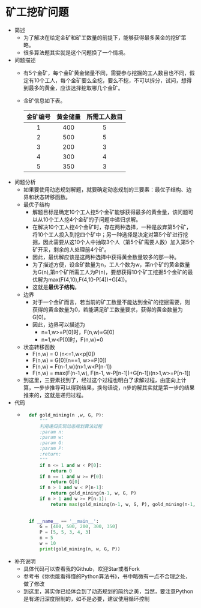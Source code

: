 # 矿工挖矿问题
- 简述
	- 为了解决在给定金矿和矿工数量的前提下，能够获得最多黄金的挖矿策略。
	- 很多算法题其实就是这个问题换了一个情境。
- 问题描述
	- 有5个金矿，每个金矿黄金储量不同，需要参与挖掘的工人数目也不同，假定有10个工人，每个金矿要么全挖，要么不挖，不可以拆分，试问，想得到最多的黄金，应该选择挖取哪几个金矿。
	- 金矿信息如下表。

		| 金矿编号| 黄金储量 | 所需工人数目 |
		| :---: | :---: | :---: |
		| 1 | 400 | 5 |
		| 2 | 500 | 5 |
		| 3 | 200 | 3 |
		| 4 | 300 | 4 |
		| 5 | 350 | 3 |
- 问题分析
	- 如果要使用动态规划解题，就要确定动态规划的三要素：最优子结构、边界和状态转移函数。
	- 最优子结构
		- 解题目标是确定10个工人挖5个金矿能够获得最多的黄金量，该问题可以从10个工人挖4个金矿的子问题中递归求解。
		- 在解决10个工人挖4个金矿时，存在两种选择，一种是放弃第5个矿，将10个工人投入到挖四个矿中；另一种选择是决定对第5个矿进行挖掘，因此需要从这10个人中抽取3个人（第5个矿需要人数）加入第5个矿开采，剩余的人处理前4个矿。
		- 因此，最优解应该是这两种选择中获得黄金数量较多的那一种。
		- 为了描述方便，设金矿数量为n，工人个数为w，第n个矿的黄金数量为G(n),第n个矿所需工人为P(n)，要想获得10个矿工挖掘5个金矿的最优解为max(F(4,10),F(4,10-P[4])+G[4])。
		- 这就是**最优子结构**。
	- 边界
		- 对于一个金矿而言，若当前的矿工数量不能达到金矿的挖掘需要，则获得的黄金数量为0，若能满足矿工数量要求，获得的黄金数量为G[0]。
		- 因此，边界可以描述为
			- n=1,w>=P[0]时，F(n,w)=G[0]
			- n=1,w<P[0]时，F(n,w)=0
	- 状态转移函数
		- F(n,w) = 0 (n<=1,w<p[0])
		- F(n,w) = G[0](n==1, w>=P[0])
		- F(n,w) = F(n-1,w)(n>1,w<P[n-1])
		- F(n,w) = max(F(n-1,w), F(n-1, w-P[n-1])+G[n-1])(n>1,w>=P[n-1])
	- 到这里，三要素找到了，经过这个过程也明白了求解过程，由底向上计算，一步步推导可以得到结果，换句话说，n步的解其实就是第一步的结果推来的，这就是递归过程。
- 代码
	- ```python
		def gold_mining(n ,w, G, P):
		    """
		    利用递归实现动态规划算法过程
		    :param n:
		    :param w:
		    :param G:
		    :param P:
		    :return:
		    """
		    if n <= 1 and w < P[0]:
		        return 0
		    if n == 1 and w >= P[0]:
		        return G[0]
		    if n > 1 and w < P[n-1]:
		        return gold_mining(n-1, w, G, P)
		    if n > 1 and w >= P[n-1]:
		        return max(gold_mining(n-1, w, G, P), gold_mining(n-1, w-P[n-1], G, P) + G[n-1])
		
		
		if __name__ == '__main__':
		    G = [400, 500, 200, 300, 350]
		    P = [5, 5, 3, 4, 3]
		    n = 5
		    w = 10
		    print(gold_mining(n, w, G, P))
		```
- 补充说明
	- 具体代码可以查看我的Github，欢迎Star或者Fork
	- 参考书《你也能看得懂的Python算法书》，书中略微有一点不合理之处，做了修改
	- 到这里，其实你已经体会到了动态规划的简约之美，当然，要注意Python是有递归深度限制的，如不是必要，建议使用循环控制